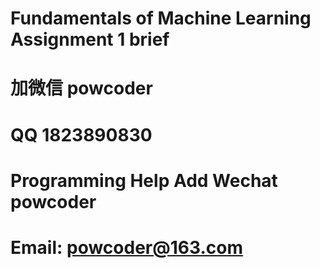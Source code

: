 # Fundamentals of Machine Learning Assignment 1 brief
# 加微信 powcoder

# QQ 1823890830

# Programming Help Add Wechat powcoder

# Email: powcoder@163.com

